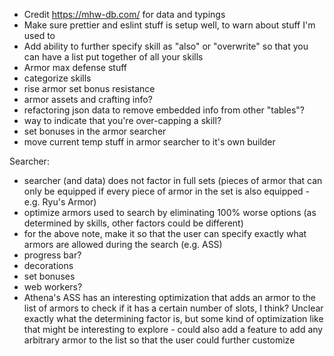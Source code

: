 * Credit https://mhw-db.com/ for data and typings
* Make sure prettier and eslint stuff is setup well, to warn about stuff I'm used to
* Add ability to further specify skill as "also" or "overwrite" so that you can have a list put together of all your
  skills
* Armor max defense stuff
* categorize skills
* rise armor set bonus resistance
* armor assets and crafting info?
* refactoring json data to remove embedded info from other "tables"?
* way to indicate that you're over-capping a skill?
* set bonuses in the armor searcher
* move current temp stuff in armor searcher to it's own builder

Searcher:

* searcher (and data) does not factor in full sets (pieces of armor that can only be equipped if every piece of armor in
  the set is also equipped - e.g. Ryu's Armor)
* optimize armors used to search by eliminating 100% worse options (as determined by skills, other factors could be
  different)
* for the above note, make it so that the user can specify exactly what armors are allowed during the search (e.g. ASS)
* progress bar?
* decorations
* set bonuses
* web workers?
* Athena's ASS has an interesting optimization that adds an armor to the list of armors to check if it has a certain
  number of slots, I think? Unclear exactly what the determining factor is, but some kind of optimization like that
  might be interesting to explore - could also add a feature to add any arbitrary armor to the list so that the user
  could further customize